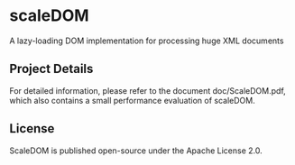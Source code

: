 scaleDOM
========

A lazy-loading DOM implementation for processing huge XML documents

Project Details 
---------------

For detailed information, please refer to the document doc/ScaleDOM.pdf, 
which also contains a small performance evaluation of scaleDOM.

License
-------

ScaleDOM is published open-source under the Apache License 2.0.

